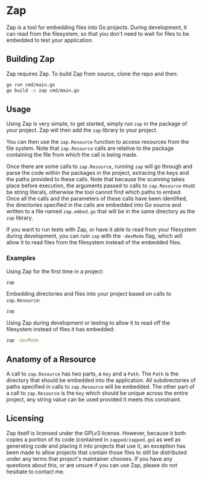 # Zap
Zap is a tool for embedding files into Go projects. During development, it can
read from the filesystem, so that you don't need to wait for files to be 
embedded to test your application.

## Building Zap
Zap requires Zap. To build Zap from source, clone the repo and then:
``` bash
go run cmd/main.go
go build -o zap cmd/main.go
```

## Usage
Using Zap is very simple, to get started, simply run `zap` in the package of
your project. Zap will then add the `zap` library to your project. 

You can then use the `zap.Resource` function to access resources from the file
system. Note that `zap.Resource` calls are relative to the package containing
the file from which the call is being made.

Once there are some calls to `zap.Resource`, running `zap` will go through and
parse the code within the packages in the project, extracing the keys and
the paths provided to these calls. Note that because the scanning takes place 
before execution, the arguments passed to calls to `zap.Resource` must be 
string literals, otherwise the tool cannot find which paths to embed. Once all
the calls and the parameters of these calls have been identified, the
directories specified in the calls are embedded into Go source and written to
a file named `zap.embed.go` that will be in the same directory as the `zap`
library.

If you want to run tests with Zap, or have it able to read from your filesystem
during development, you can ruin `zap` with the `-devMode` flag, which will
allow it to read files from the filesystem instead of the embedded files.

### Examples
Using Zap for the first time in a project:
``` bash
zap
```

Embedding directories and files into your project based on calls to 
`zap.Resource`:
```bash
zap
```

Using Zap during development or testing to allow it to read off the filesystem
instead of files it has embedded:
```bash
zap -devMode
```

## Anatomy of a Resource
A call to `zap.Resource` has two parts, a `Key` and a `Path`. The `Path` is the
directory that should be embedded into the application. All subdirectories of
paths specified in calls to `zap.Resource` will be embedded. The other part of
a call to `zap.Resource` is the `Key` which should be unique across the entire
project, any string value can be used provided it meets this constraint.

## Licensing
Zap itself is licensed under the GPLv3 license. However, because it both copies
a portion of its code (contained in `zapped/zapped.go`) as well as generating
code and placing it into projects that use it, an exception has been made to 
allow projects that contain those files to still be distributed under any terms
that project's maintainer chooses. If you have any questions about this, or
are unsure if you can use Zap, please do not hesitiate to contact me.